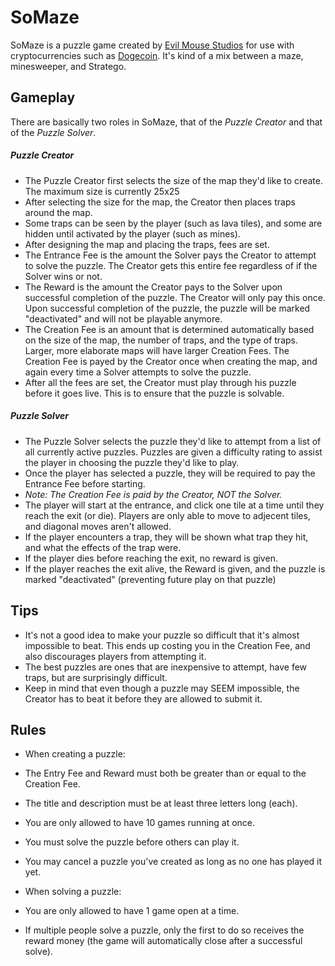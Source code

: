 SoMaze
=========

SoMaze is a puzzle game created by [Evil Mouse Studios] for use with cryptocurrencies such as [Dogecoin].  It's kind of a mix between a maze, minesweeper, and Stratego.

Gameplay
----

There are basically two roles in SoMaze, that of the *Puzzle Creator* and that of the *Puzzle Solver*.

##### Puzzle Creator
* The Puzzle Creator first selects the size of the map they'd like to create.  The maximum size is currently 25x25
* After selecting the size for the map, the Creator then places traps around the map.
* Some traps can be seen by the player (such as lava tiles), and some are hidden until activated by the player (such as mines).
* After designing the map and placing the traps, fees are set.
 * The Entrance Fee is the amount the Solver pays the Creator to attempt to solve the puzzle.  The Creator gets this entire fee regardless of if the Solver wins or not.
 * The Reward is the amount the Creator pays to the Solver upon successful completion of the puzzle.  The Creator will only pay this once.  Upon successful completion of the puzzle, the puzzle will be marked "deactivated" and will not be playable anymore.
 * The Creation Fee is an amount that is determined automatically based on the size of the map, the number of traps, and the type of traps.  Larger, more elaborate maps will have larger Creation Fees.  The Creation Fee is payed by the Creator once when creating the map, and again every time a Solver attempts to solve the puzzle.
* After all the fees are set, the Creator must play through his puzzle before it goes live.  This is to ensure that the puzzle is solvable.

##### Puzzle Solver
* The Puzzle Solver selects the puzzle they'd like to attempt from a list of all currently active puzzles.  Puzzles are given a difficulty rating to assist the player in choosing the puzzle they'd like to play.
* Once the player has selected a puzzle, they will be required to pay the Entrance Fee before starting.
 * *Note: The Creation Fee is paid by the Creator, NOT the Solver.*
* The player will start at the entrance, and click one tile at a time until they reach the exit (or die).  Players are only able to move to adjecent tiles, and diagonal moves aren't allowed.
* If the player encounters a trap, they will be shown what trap they hit, and what the effects of the trap were.
* If the player dies before reaching the exit, no reward is given.
* If the player reaches the exit alive, the Reward is given, and the puzzle is marked "deactivated" (preventing future play on that puzzle)

Tips
-----------

* It's not a good idea to make your puzzle so difficult that it's almost impossible to beat.  This ends up costing you in the Creation Fee, and also discourages players from attempting it.
* The best puzzles are ones that are inexpensive to attempt, have few traps, but are surprisingly difficult.
* Keep in mind that even though a puzzle may SEEM impossible, the Creator has to beat it before they are allowed to submit it.

Rules
-----------

* When creating a puzzle:
 * The Entry Fee and Reward must both be greater than or equal to the Creation Fee.
 * The title and description must be at least three letters long (each).
 * You are only allowed to have 10 games running at once.
 * You must solve the puzzle before others can play it.
 * You may cancel a puzzle you've created as long as no one has played it yet.


* When solving a puzzle:
 * You are only allowed to have 1 game open at a time.
 * If multiple people solve a puzzle, only the first to do so receives the reward money (the game will automatically close after a successful solve).



[Evil Mouse Studios]:http://evilmousestudios.com
[Dogecoin]:http://dogecoin.com/